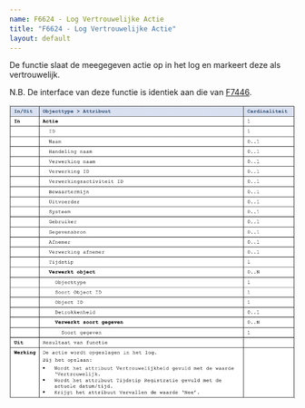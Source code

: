 ```yaml
---
name: F6624 - Log Vertrouwelijke Actie
title: "F6624 - Log Vertrouwelijke Actie"
layout: default
---
```

De functie slaat de meegegeven actie op in het log en markeert deze als vertrouwelijk.

N.B. De interface van deze functie is identiek aan die van [F7446](./7446.md).

<img src="./_assets/6624_1.png" alt="" width="700"/>
